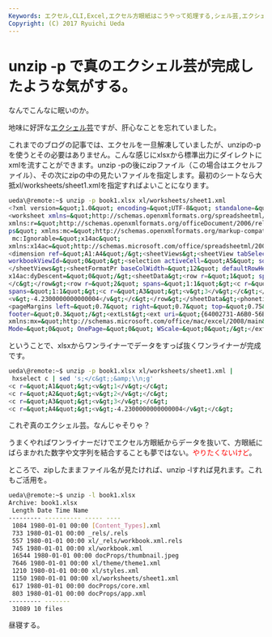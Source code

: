 ```yaml
---
Keywords: エクセル,CLI,Excel,エクセル方眼紙はこうやって処理する,シェル芸,エクシェル芸
Copyright: (C) 2017 Ryuichi Ueda
---
```


# unzip -p で真のエクシェル芸が完成したような気がする。
なんでこんなに眠いのか。

地味に好評な<a href="http://blog.ueda.asia/?p=2415" target="_blank">エクシェル芸</a>ですが、肝心なことを忘れていました。

これまでのブログの記事では、エクセルを一旦解凍していましたが、unzipの-pを使うとその必要はありません。こんな感じにxlsxから標準出力にダイレクトにxmlを流すことができます。unzip -pの後にzipファイル（この場合はエクセルファイル）、その次にzipの中の見たいファイルを指定します。最初のシートなら大抵xl/worksheets/sheet1.xmlを指定すればよいことになります。

<!--more-->

```bash
ueda\@remote:~$ unzip -p book1.xlsx xl/worksheets/sheet1.xml 
<?xml version=&quot;1.0&quot; encoding=&quot;UTF-8&quot; standalone=&quot;yes&quot;?&gt;
<worksheet xmlns=&quot;http://schemas.openxmlformats.org/spreadsheetml/2006/main&quot; 
xmlns:r=&quot;http://schemas.openxmlformats.org/officeDocument/2006/relationshi
ps&quot; xmlns:mc=&quot;http://schemas.openxmlformats.org/markup-compatibility/2006&quot;
 mc:Ignorable=&quot;x14ac&quot; 
xmlns:x14ac=&quot;http://schemas.microsoft.com/office/spreadsheetml/2009/9/ac&quot;&gt;
<dimension ref=&quot;A1:A4&quot;/&gt;<sheetViews&gt;<sheetView tabSelected=&quot;1&quot; 
workbookViewId=&quot;0&quot;&gt;<selection activeCell=&quot;A5&quot; sqref=&quot;A5&quot;/&gt;</sheetView&gt;
</sheetViews&gt;<sheetFormatPr baseColWidth=&quot;12&quot; defaultRowHeight=&quot;18&quot; 
x14ac:dyDescent=&quot;0&quot;/&gt;<sheetData&gt;<row r=&quot;1&quot; spans=&quot;1:1&quot;&gt;<c r=&quot;A1&quot;&gt;<v&gt;1</v&gt;
</c&gt;</row&gt;<row r=&quot;2&quot; spans=&quot;1:1&quot;&gt;<c r=&quot;A2&quot;&gt;<v&gt;2</v&gt;</c&gt;</row&gt;<row r=&quot;3&quot; 
spans=&quot;1:1&quot;&gt;<c r=&quot;A3&quot;&gt;<v&gt;3</v&gt;</c&gt;</row&gt;<row r=&quot;4&quot; spans=&quot;1:1&quot;&gt;<c r=&quot;A4&quot;&gt;
<v&gt;-4.2300000000000004</v&gt;</c&gt;</row&gt;</sheetData&gt;<phoneticPr fontId=&quot;1&quot;/&gt;
<pageMargins left=&quot;0.7&quot; right=&quot;0.7&quot; top=&quot;0.75&quot; bottom=&quot;0.75&quot; header=&quot;0.3&quot; 
footer=&quot;0.3&quot;/&gt;<extLst&gt;<ext uri=&quot;{64002731-A6B0-56B0-2670-7721B7C09600}&quot; 
xmlns:mx=&quot;http://schemas.microsoft.com/office/mac/excel/2008/main&quot;&gt;<mx:PLV 
Mode=&quot;0&quot; OnePage=&quot;0&quot; WScale=&quot;0&quot;/&gt;</ext&gt;</extLst&gt;</worksheet&gt;ueda\@remote:~$ 

```

ということで、xlsxからワンライナーでデータをすっぱ抜くワンライナーが完成です。
```bash
ueda\@remote:~$ unzip -p book1.xlsx xl/worksheets/sheet1.xml |
 hxselect c | sed 's;</c&gt;;&amp;\\n;g'
<c r=&quot;A1&quot;&gt;<v&gt;1</v&gt;</c&gt;
<c r=&quot;A2&quot;&gt;<v&gt;2</v&gt;</c&gt;
<c r=&quot;A3&quot;&gt;<v&gt;3</v&gt;</c&gt;
<c r=&quot;A4&quot;&gt;<v&gt;-4.2300000000000004</v&gt;</c&gt;
```



これぞ真のエクシェル芸。なんじゃそりゃ？

うまくやればワンライナーだけでエクセル方眼紙からデータを抜いて、方眼紙にばらまかれた数字や文字列を結合することも夢ではない。<span style="color:red">やりたくないけど</span>。

ところで、zipしたままファイル名が見たければ、unzip -lすれば見れます。これもご活用を。

```bash
ueda\@remote:~$ unzip -l book1.xlsx
Archive: book1.xlsx
 Length Date Time Name
--------- ---------- ----- ----
 1084 1980-01-01 00:00 [Content_Types].xml
 733 1980-01-01 00:00 _rels/.rels
 557 1980-01-01 00:00 xl/_rels/workbook.xml.rels
 745 1980-01-01 00:00 xl/workbook.xml
 16544 1980-01-01 00:00 docProps/thumbnail.jpeg
 7646 1980-01-01 00:00 xl/theme/theme1.xml
 1210 1980-01-01 00:00 xl/styles.xml
 1150 1980-01-01 00:00 xl/worksheets/sheet1.xml
 617 1980-01-01 00:00 docProps/core.xml
 803 1980-01-01 00:00 docProps/app.xml
--------- -------
 31089 10 files
```

昼寝する。
